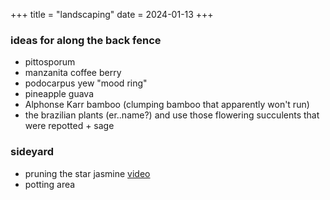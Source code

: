 +++
title = "landscaping"
date = 2024-01-13
+++

### ideas for along the back fence
- pittosporum
- manzanita coffee berry
- podocarpus yew "mood ring"
- pineapple guava
- Alphonse Karr bamboo (clumping bamboo that apparently won't run)
- the brazilian plants (er..name?) and use those flowering succulents that were repotted + sage


### sideyard
- pruning the star jasmine [video](https://www.youtube.com/watch?v=l41uUVc-S0I)
- potting area
